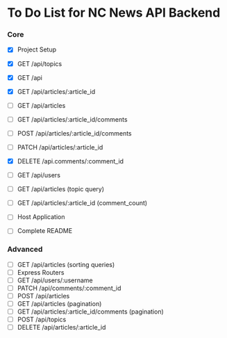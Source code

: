 # To Do List for NC News API Backend

### Core
- [x] Project Setup
- [x] GET /api/topics
- [x] GET /api
- [x] GET /api/articles/:article_id
- [ ] GET /api/articles
- [ ] GET /api/articles/:article_id/comments
- [ ] POST /api/articles/:article_id/comments
- [ ] PATCH /api/articles/:article_id
- [x] DELETE /api.comments/:comment_id
- [ ] GET /api/users
- [ ] GET /api/articles (topic query)
- [ ] GET /api/articles/:article_id (comment_count)
- [ ] Host Application
- [ ] Complete README


### Advanced
- [ ] GET /api/articles (sorting queries)
- [ ] Express Routers
- [ ] GET /api/users/:username
- [ ] PATCH /api/comments/:comment_id
- [ ] POST /api/articles
- [ ] GET /api/articles (pagination)
- [ ] GET /api/articles/:article_id/comments (pagination)
- [ ] POST /api/topics
- [ ] DELETE /api/articles/:article_id